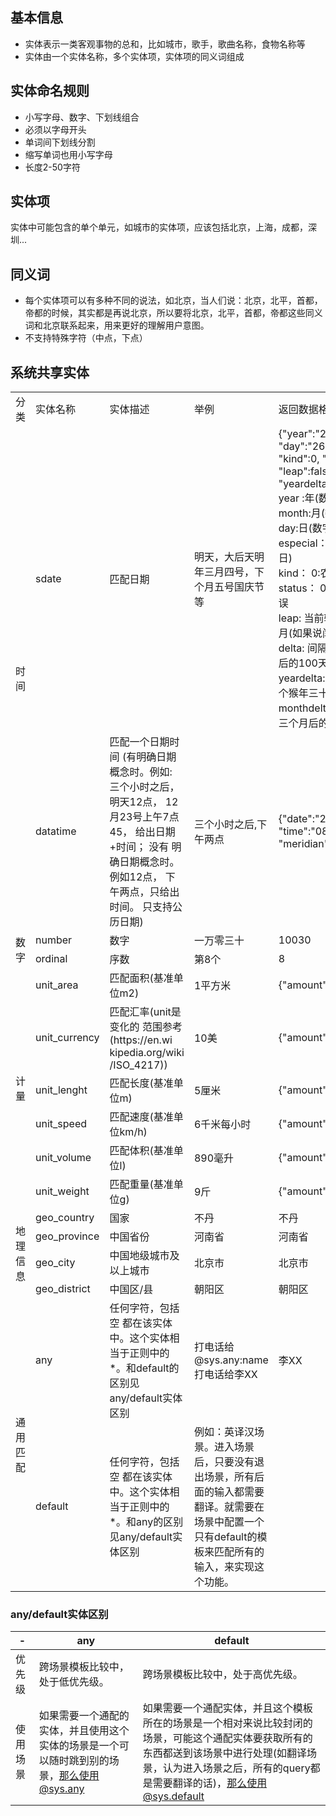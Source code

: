 
## 基本信息

- 实体表示一类客观事物的总和，比如城市，歌手，歌曲名称，食物名称等
- 实体由一个实体名称，多个实体项，实体项的同义词组成  

## 实体命名规则

- 小写字母、数字、下划线组合
- 必须以字母开头
-  单词间下划线分割
- 缩写单词也用小写字母
- 长度2-50字符

## 实体项

实体中可能包含的单个单元，如城市的实体项，应该包括北京，上海，成都，深圳...  

## 同义词

- 每个实体项可以有多种不同的说法，如北京，当人们说：北京，北平，首都，帝都的时候，其实都是再说北京，所以要将北京，北平，首都，帝都这些同义词和北京联系起来，用来更好的理解用户意图。
- 不支持特殊字符（中点，下点）

## 系统共享实体

<table>
  <tr>
    <td>分类</td>
    <td >实体名称</td>
    <td width="200">实体描述</td>
    <td >举例</td>
    <td>返回数据格式</td>
  </tr>
  <tr>
    <td rowspan="2">时间</td>
    <td>sdate</td>
    <td>匹配日期</td>
    <td>明天，大后天明年三月四号，下个月五号国庆节等</td>
    <td>
      <div> {"year":"2017","month":"05",</div>
      <div>"day":"26","especial":"",</div>
      <div>"kind":0, "status":0,</div>
      <div>"leap":false,"delta":0,</div>
      <div>"yeardelta":0,"monthdelta":0}</div>
      <div>year :年(数字或者十二生肖)</div>
      <div>month:月(数字)</div>
      <div>day:日(数字</div>
      <div>especial：节日(24节气/重要节日)</div>
      <div>kind： 0:农历  1:公历</div>
      <div>status： 0:日期无误 1:日期有误</div>
      <div>leap: 当前输入的月份是否是闰月(如果说闰6月 则是ture)</div>
      <div>delta: 间隔的天数 例如: 三十之后的100天 delta:100</div>
      <div>yeardelta: 间隔的年数  例如:下个猴年三十儿yeardelta：12</div>
      <div>monthdelta: 间隔的月数 例如：三个月后的初一 monthdelta: 3</div>
    </td>
  </tr>
  <tr>
    <td>datatime</td>
    <td>
      匹配一个日期时间
      (有明确日期概念时。例如:
      三个小时之后，明天12点，
      12月23号上午7点45，
      给出日期+时间； 没有
      明确日期概念时。例如12点，
      下午两点，只给出时间。
      只支持公历日期)
    </td>
    <td>三个小时之后,下午两点</td>
    <td>{"date":"2017-01-01", "time":"08:00:00", "meridian":"am", "illegal":0}</td>
  </tr>
  <tr>
    <td rowspan="2">数字</td>
    <td>number</td>
    <td>数字</td>
    <td>一万零三十</td>
    <td>10030</td>
  </tr>
  <tr>
    <td>ordinal</td>
    <td>序数</td>
    <td>第8个</td>
    <td>8</td>
  </tr>
  <tr>
    <td rowspan="6">计量</td>
    <td>unit_area</td>
    <td>匹配面积(基准单位m2)</td>
    <td>1平方米</td>
    <td>{"amount":1,"unit":"m2"}</td></tr>
  <tr>
    <td>unit_currency</td>
    <td>
       <div>匹配汇率(unit是</div>
       <div>变化的 范围参考</div>
       <div>(https://en.wi</div>
       <div>kipedia.org/wiki</div>
       <div>/ISO_4217))</div>
    </td>
    <td>10美</td>
    <td>{"amount":10,"unit":"USD"}</td>
  </tr>
  <tr>
    <td>unit_lenght</td>
    <td>匹配长度(基准单位m)</td>
    <td>5厘米</td>
    <td>{"amount":0.05,"unit":"m"}</td>
  </tr>
  <tr>
    <td>unit_speed</td>
    <td>匹配速度(基准单位km/h)</td>
    <td>6千米每小时</td>
    <td>{"amount":6,"unit":"km/h"}</td>
  </tr>
  <tr>
    <td>unit_volume</td>
    <td>匹配体积(基准单位l)</td>
    <td>890毫升</td>
    <td>{"amount":0.89,"unit":"l"}</td>
  </tr>
  <tr>
    <td>unit_weight</td>
    <td>匹配重量(基准单位g)</td>
    <td>9斤</td>
    <td>{"amount":4500,"unit":"g"}</td>
  </tr>
  <tr>
    <td rowspan="4">地理信息</td>
    <td>geo_country</td>
    <td>国家</td>
    <td>不丹</td>
    <td>不丹</td>
  </tr>
  <tr>
    <td>geo_province</td>
    <td>中国省份</td>
    <td>河南省</td>
    <td>河南省</td>
  </tr>
  <tr>
    <td>geo_city</td>
    <td>中国地级城市及以上城市</td>
    <td>北京市</td>
    <td>北京市</td>
  </tr>
  <tr>
    <td>geo_district</td>
    <td>中国区/县</td>
    <td>朝阳区</td>
    <td>朝阳区</td>
  </tr>
  <tr>
    <td rowspan="2">通用匹配</td>
    <td>any</td>
    <td>任何字符，包括空 都在该实体中。这个实体相当于正则中的*。和default的区别见any/default实体区别</td>
    <td>打电话给@sys.any:name打电话给李XX</td>
    <td>李XX</td>
  </tr>
  <tr>
    <td>default</td>
    <td>任何字符，包括空 都在该实体中。这个实体相当于正则中的*。和any的区别见any/default实体区别</td>
    <td>例如：英译汉场景。进入场景后，只要没有退出场景，所有后面的输入都需要翻译。就需要在场景中配置一个只有default的模板来匹配所有的输入，来实现这个功能。</td>
    <td></td>
  </tr>
</table>

### any/default实体区别

|-|any|default|
|---|---|---|
| 优先级|跨场景模板比较中，处于低优先级。|跨场景模板比较中，处于高优先级。|
|使用场景|如果需要一个通配的实体，并且使用这个实体的场景是一个可以随时跳到别的场景，那么使用@sys.any|如果需要一个通配实体，并且这个模板所在的场景是一个相对来说比较封闭的场景，可能这个通配实体要获取所有的东西都送到该场景中进行处理(如翻译场景，认为进入场景之后，所有的query都是需要翻译的话)，那么使用@sys.default|
